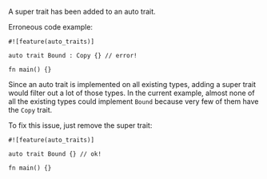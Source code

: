 A super trait has been added to an auto trait.

Erroneous code example:

```compile_fail,E0568
#![feature(auto_traits)]

auto trait Bound : Copy {} // error!

fn main() {}
```

Since an auto trait is implemented on all existing types, adding a super trait
would filter out a lot of those types. In the current example, almost none of
all the existing types could implement `Bound` because very few of them have the
`Copy` trait.

To fix this issue, just remove the super trait:

```
#![feature(auto_traits)]

auto trait Bound {} // ok!

fn main() {}
```
